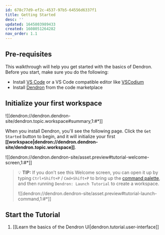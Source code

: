 ```yaml
---
id: 678c77d9-ef2c-4537-97b5-64556d6337f1
title: Getting Started
desc: ''
updated: 1645803989433
created: 1608051264282
nav_order: 1.1
---
```


## Pre-requisites

This walkthrough will help you get started with the basics of Dendron. Before you start, make sure you do the following:

- Install [VS Code](https://code.visualstudio.com/download) or a VS Code compatible editor like [VSCodium](https://vscodium.com/)
- Install [Dendron](https://link.dendron.so/vscode) from the code marketplace

## Initialize your first workspace

![[dendron://dendron.dendron-site/dendron.topic.workspace#summary,1:#*]]

When you install Dendron, you'll see the following page. Click the `Get Started` button to begin, and it will initialize your first **[[workspace|dendron://dendron.dendron-site/dendron.topic.workspace]]**.

![[dendron://dendron.dendron-site/asset.preview#tutorial-welcome-screen,1:#*]]

> 💡 **TIP:** If you don't see this Welcome screen, you can open it up by typing `Ctrl+Shift+P` / `Cmd+Shift+P` to bring up the [command palette](https://code.visualstudio.com/docs/getstarted/userinterface#_command-palette), and then running `Dendron: Launch Tutorial` to create a workspace.
>
> ![[dendron://dendron.dendron-site/asset.preview#tutorial-launch-command,1:#*]]

## Start the Tutorial

1. [[Learn the basics of the Dendron UI|dendron.tutorial.user-interface]]